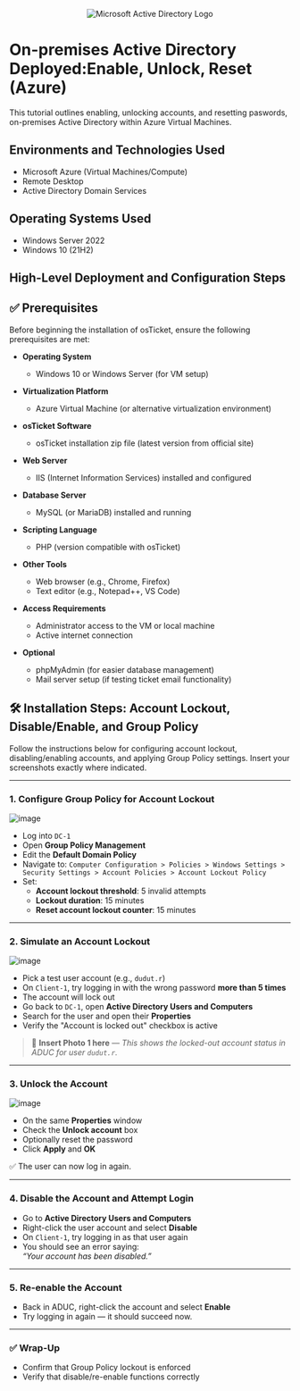 <p align="center">
<img src="https://i.imgur.com/pU5A58S.png" alt="Microsoft Active Directory Logo"/>
</p>

<h1>On-premises Active Directory Deployed:Enable, Unlock, Reset (Azure)</h1>
This tutorial outlines enabling, unlocking accounts, and resetting paswords, on-premises Active Directory within Azure Virtual Machines.<br />

<h2>Environments and Technologies Used</h2>

- Microsoft Azure (Virtual Machines/Compute)
- Remote Desktop
- Active Directory Domain Services


<h2>Operating Systems Used </h2>

- Windows Server 2022
- Windows 10 (21H2)

<h2>High-Level Deployment and Configuration Steps</h2>

## ✅ Prerequisites

Before beginning the installation of osTicket, ensure the following prerequisites are met:

- **Operating System**
  - Windows 10 or Windows Server (for VM setup)

- **Virtualization Platform**
  - Azure Virtual Machine (or alternative virtualization environment)

- **osTicket Software**
  - osTicket installation zip file (latest version from official site)

- **Web Server**
  - IIS (Internet Information Services) installed and configured

- **Database Server**
  - MySQL (or MariaDB) installed and running

- **Scripting Language**
  - PHP (version compatible with osTicket)

- **Other Tools**
  - Web browser (e.g., Chrome, Firefox)
  - Text editor (e.g., Notepad++, VS Code)

- **Access Requirements**
  - Administrator access to the VM or local machine
  - Active internet connection

- **Optional**
  - phpMyAdmin (for easier database management)
  - Mail server setup (if testing ticket email functionality)

## 🛠️ Installation Steps: Account Lockout, Disable/Enable, and Group Policy

Follow the instructions below for configuring account lockout, disabling/enabling accounts, and applying Group Policy settings. Insert your screenshots exactly where indicated.

---

### 1. Configure Group Policy for Account Lockout
![image](https://github.com/user-attachments/assets/f01d7f1d-cb50-4b3e-87f4-e590ef247dd7)
- Log into `DC-1`
- Open **Group Policy Management**
- Edit the **Default Domain Policy**
- Navigate to:
  `Computer Configuration > Policies > Windows Settings > Security Settings > Account Policies > Account Lockout Policy`
- Set:
  - **Account lockout threshold**: 5 invalid attempts  
  - **Lockout duration**: 15 minutes  
  - **Reset account lockout counter**: 15 minutes


---

### 2. Simulate an Account Lockout
![image](https://github.com/user-attachments/assets/5eba1198-d1a5-45dc-a294-8cc27601aaf8)
- Pick a test user account (e.g., `dudut.r`)
- On `Client-1`, try logging in with the wrong password **more than 5 times**
- The account will lock out
- Go back to `DC-1`, open **Active Directory Users and Computers**
- Search for the user and open their **Properties**
- Verify the "Account is locked out" checkbox is active

> 📸 **Insert Photo 1 here** — *This shows the locked-out account status in ADUC for user `dudut.r`.*

---

### 3. Unlock the Account
![image](https://github.com/user-attachments/assets/44447053-0528-46da-86e5-fe3cb8be1539)

- On the same **Properties** window
- Check the **Unlock account** box
- Optionally reset the password
- Click **Apply** and **OK**

✅ The user can now log in again.

---

### 4. Disable the Account and Attempt Login

- Go to **Active Directory Users and Computers**
- Right-click the user account and select **Disable**
- On `Client-1`, try logging in as that user again
- You should see an error saying:  
  *“Your account has been disabled.”*

---

### 5. Re-enable the Account

- Back in ADUC, right-click the account and select **Enable**
- Try logging in again — it should succeed now.

---

### ✅ Wrap-Up

- Confirm that Group Policy lockout is enforced
- Verify that disable/re-enable functions correctly
  

